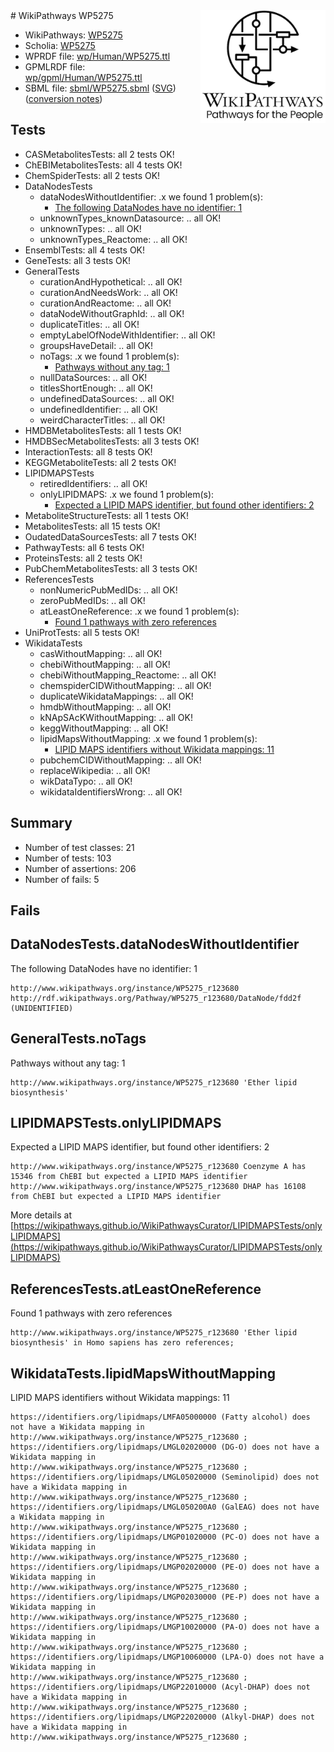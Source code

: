 <img style="float: right; width: 200px" src="../logo.png" />
# WikiPathways WP5275

* WikiPathways: [WP5275](https://identifiers.org/wikipathways:WP5275)
* Scholia: [WP5275](https://scholia.toolforge.org/wikipathways/WP5275)
* WPRDF file: [wp/Human/WP5275.ttl](../wp/Human/WP5275.ttl)
* GPMLRDF file: [wp/gpml/Human/WP5275.ttl](../wp/gpml/Human/WP5275.ttl)
* SBML file: [sbml/WP5275.sbml](../sbml/WP5275.sbml) ([SVG](../sbml/WP5275.svg)) ([conversion notes](../sbml/WP5275.txt))

## Tests
* CASMetabolitesTests: all 2 tests OK!
* ChEBIMetabolitesTests: all 4 tests OK!
* ChemSpiderTests: all 2 tests OK!
* DataNodesTests
    * dataNodesWithoutIdentifier: .x we found 1 problem(s):
        * [The following DataNodes have no identifier: 1](#d2d32fa0)
    * unknownTypes_knownDatasource: .. all OK!
    * unknownTypes: .. all OK!
    * unknownTypes_Reactome: .. all OK!
* EnsemblTests: all 4 tests OK!
* GeneTests: all 3 tests OK!
* GeneralTests
    * curationAndHypothetical: .. all OK!
    * curationAndNeedsWork: .. all OK!
    * curationAndReactome: .. all OK!
    * dataNodeWithoutGraphId: .. all OK!
    * duplicateTitles: .. all OK!
    * emptyLabelOfNodeWithIdentifier: .. all OK!
    * groupsHaveDetail: .. all OK!
    * noTags: .x we found 1 problem(s):
        * [Pathways without any tag: 1](#b5a30a81)
    * nullDataSources: .. all OK!
    * titlesShortEnough: .. all OK!
    * undefinedDataSources: .. all OK!
    * undefinedIdentifier: .. all OK!
    * weirdCharacterTitles: .. all OK!
* HMDBMetabolitesTests: all 1 tests OK!
* HMDBSecMetabolitesTests: all 3 tests OK!
* InteractionTests: all 8 tests OK!
* KEGGMetaboliteTests: all 2 tests OK!
* LIPIDMAPSTests
    * retiredIdentifiers: .. all OK!
    * onlyLIPIDMAPS: .x we found 1 problem(s):
        * [Expected a LIPID MAPS identifier, but found other identifiers: 2](#48cc60b9)
* MetaboliteStructureTests: all 1 tests OK!
* MetabolitesTests: all 15 tests OK!
* OudatedDataSourcesTests: all 7 tests OK!
* PathwayTests: all 6 tests OK!
* ProteinsTests: all 2 tests OK!
* PubChemMetabolitesTests: all 3 tests OK!
* ReferencesTests
    * nonNumericPubMedIDs: .. all OK!
    * zeroPubMedIDs: .. all OK!
    * atLeastOneReference: .x we found 1 problem(s):
        * [Found 1 pathways with zero references](#35eb778e)
* UniProtTests: all 5 tests OK!
* WikidataTests
    * casWithoutMapping: .. all OK!
    * chebiWithoutMapping: .. all OK!
    * chebiWithoutMapping_Reactome: .. all OK!
    * chemspiderCIDWithoutMapping: .. all OK!
    * duplicateWikidataMappings: .. all OK!
    * hmdbWithoutMapping: .. all OK!
    * kNApSAcKWithoutMapping: .. all OK!
    * keggWithoutMapping: .. all OK!
    * lipidMapsWithoutMapping: .x we found 1 problem(s):
        * [LIPID MAPS identifiers without Wikidata mappings: 11](#41c16d10)
    * pubchemCIDWithoutMapping: .. all OK!
    * replaceWikipedia: .. all OK!
    * wikDataTypo: .. all OK!
    * wikidataIdentifiersWrong: .. all OK!


## Summary

* Number of test classes: 21
* Number of tests: 103
* Number of assertions: 206
* Number of fails: 5

## Fails

<a name="d2d32fa0" />

## DataNodesTests.dataNodesWithoutIdentifier

The following DataNodes have no identifier: 1
```
http://www.wikipathways.org/instance/WP5275_r123680 http://rdf.wikipathways.org/Pathway/WP5275_r123680/DataNode/fdd2f (UNIDENTIFIED)
```

<a name="b5a30a81" />

## GeneralTests.noTags

Pathways without any tag: 1
```
http://www.wikipathways.org/instance/WP5275_r123680 'Ether lipid biosynthesis' 
```

<a name="48cc60b9" />

## LIPIDMAPSTests.onlyLIPIDMAPS

Expected a LIPID MAPS identifier, but found other identifiers: 2
```
http://www.wikipathways.org/instance/WP5275_r123680 Coenzyme A has 15346 from ChEBI but expected a LIPID MAPS identifier
http://www.wikipathways.org/instance/WP5275_r123680 DHAP has 16108 from ChEBI but expected a LIPID MAPS identifier
```

More details at [https://wikipathways.github.io/WikiPathwaysCurator/LIPIDMAPSTests/onlyLIPIDMAPS](https://wikipathways.github.io/WikiPathwaysCurator/LIPIDMAPSTests/onlyLIPIDMAPS)

<a name="35eb778e" />

## ReferencesTests.atLeastOneReference

Found 1 pathways with zero references
```
http://www.wikipathways.org/instance/WP5275_r123680 'Ether lipid biosynthesis' in Homo sapiens has zero references; 
```

<a name="41c16d10" />

## WikidataTests.lipidMapsWithoutMapping

LIPID MAPS identifiers without Wikidata mappings: 11
```
https://identifiers.org/lipidmaps/LMFA05000000 (Fatty alcohol) does not have a Wikidata mapping in http://www.wikipathways.org/instance/WP5275_r123680 ; 
https://identifiers.org/lipidmaps/LMGL02020000 (DG-O) does not have a Wikidata mapping in http://www.wikipathways.org/instance/WP5275_r123680 ; 
https://identifiers.org/lipidmaps/LMGL05020000 (Seminolipid) does not have a Wikidata mapping in http://www.wikipathways.org/instance/WP5275_r123680 ; 
https://identifiers.org/lipidmaps/LMGL050200A0 (GalEAG) does not have a Wikidata mapping in http://www.wikipathways.org/instance/WP5275_r123680 ; 
https://identifiers.org/lipidmaps/LMGP01020000 (PC-O) does not have a Wikidata mapping in http://www.wikipathways.org/instance/WP5275_r123680 ; 
https://identifiers.org/lipidmaps/LMGP02020000 (PE-O) does not have a Wikidata mapping in http://www.wikipathways.org/instance/WP5275_r123680 ; 
https://identifiers.org/lipidmaps/LMGP02030000 (PE-P) does not have a Wikidata mapping in http://www.wikipathways.org/instance/WP5275_r123680 ; 
https://identifiers.org/lipidmaps/LMGP10020000 (PA-O) does not have a Wikidata mapping in http://www.wikipathways.org/instance/WP5275_r123680 ; 
https://identifiers.org/lipidmaps/LMGP10060000 (LPA-O) does not have a Wikidata mapping in http://www.wikipathways.org/instance/WP5275_r123680 ; 
https://identifiers.org/lipidmaps/LMGP22010000 (Acyl-DHAP) does not have a Wikidata mapping in http://www.wikipathways.org/instance/WP5275_r123680 ; 
https://identifiers.org/lipidmaps/LMGP22020000 (Alkyl-DHAP) does not have a Wikidata mapping in http://www.wikipathways.org/instance/WP5275_r123680 ; 
```

